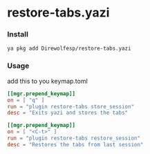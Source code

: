 # restore-tabs.yazi

### Install
`ya pkg add Direwolfesp/restore-tabs.yazi`

### Usage
add this to you keymap.toml
```toml
[[mgr.prepend_keymap]]
on = [ "q" ]
run = "plugin restore-tabs store_session"
desc = "Exits yazi and stores the tabs"

[[mgr.prepend_keymap]]
on = [ "<C-t>" ]
run = "plugin restore-tabs restore_session"
desc = "Restores the tabs from last session"
```
